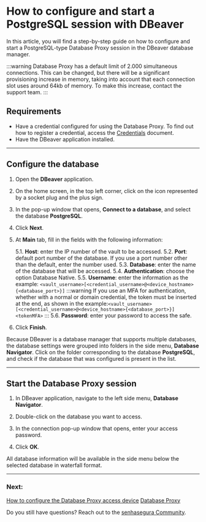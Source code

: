 # How to configure and start a PostgreSQL session with DBeaver

In this article, you will find a step-by-step guide on how to configure and start a PostgreSQL-type Database Proxy session in the DBeaver database manager.

 :::warning
Database Proxy has a default limit of 2.000 simultaneous connections. This can be changed, but there will be a significant provisioning increase in memory, taking into account that each connection slot uses around 64kb of memory. To make this increase, contact the support team.
:::

## Requirements

* Have a credential configured for using the Database Proxy. To find out how to register a credential, access the [Credentials](/v3-32/docs/pam-credentials) document.
* Have the DBeaver application installed.
---

## Configure the database

1. Open the **DBeaver** application.

1. On the home screen, in the top left corner, click on the icon represented by a socket plug and the plus sign.

1. In the pop-up window that opens, **Connect to a database**, and select the database **PostgreSQL**.

1. Click **Next**.

1. At **Main** tab, fill in the fields with the following information:

    5.1. **Host**: enter the IP number of the vault to be accessed.
    5.2. **Port**: default port number of the database. If you use a port number other than the default, enter the number used.
    5.3. **Database**: enter the name of the database that will be accessed.
    5.4. **Authentication**: choose the option Database Native.
    5.5. **Username**: enter the information as the example:
`<vault_username>[<credential_username>@<device_hostname>{<database_port>}]` 
 :::warning
If you use an MFA for authentication, whether with a normal or domain credential, the token must be inserted at the end, as shown in the example:`<vault_username>[<credential_username>@<device_hostname>{<database_port>}]<tokenMFA>`
:::
    5.6. **Password**: enter your password to access the safe.
6. Click **Finish**.

Because DBeaver is a database manager that supports multiple databases, the database settings were grouped into folders in the side menu, **Database Navigator**. Click on the folder corresponding to the database **PostgreSQL**, and check if the database that was configured is present in the list.

---
## Start the Database Proxy session

1. In DBeaver application, navigate to the left side menu, **Database Navigator**.

1. Double-click on the database you want to access.

1. In the connection pop-up window that opens, enter your access password.

1. Click **OK**.

All database information will be available in the side menu below the selected database in waterfall format.

---
### Next:
[How to configure the Database Proxy access device](/v3-32/docs/pam-session-how-to-configure-the-database-proxy-access-device)
[Database Proxy](/v3-32/docs/pam-session-about-database-proxy)

Do you still have questions? Reach out to the [senhasegura Community](https://community.senhasegura.io/).
